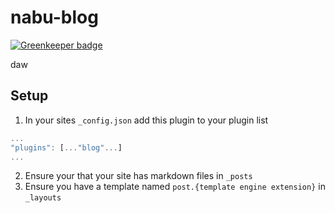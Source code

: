 # nabu-blog

[![Greenkeeper badge](https://badges.greenkeeper.io/mattmcmanus/nabu-render-jade.svg)](https://greenkeeper.io/)

daw

## Setup
1. In your sites `_config.json` add this plugin to your plugin list

```javascript
...
"plugins": [..."blog"...]
...
```

2. Ensure your that your site has markdown files in `_posts`
3. Ensure you have a template named `post.{template engine extension}` in `_layouts`